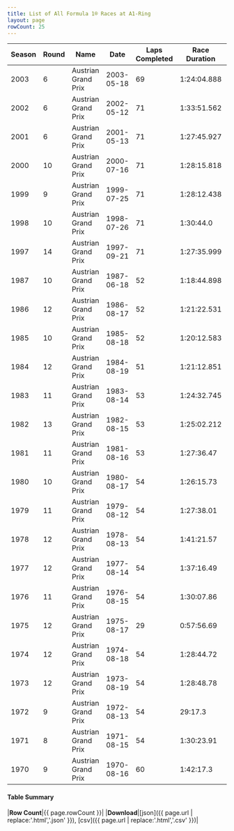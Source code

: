 ```yaml
---
title: List of All Formula 1® Races at A1-Ring
layout: page
rowCount: 25
---
```


| Season | Round | Name | Date | Laps Completed | Race Duration | Winning Driver | Winning Constructor |
|--|--|--|--|--|--|--|--|
| 2003 | 6 | Austrian Grand Prix | 2003-05-18 | 69 | 1:24:04.888 | Michael Schumacher 🇩🇪 | Ferrari 🇮🇹 |
| 2002 | 6 | Austrian Grand Prix | 2002-05-12 | 71 | 1:33:51.562 | Michael Schumacher 🇩🇪 | Ferrari 🇮🇹 |
| 2001 | 6 | Austrian Grand Prix | 2001-05-13 | 71 | 1:27:45.927 | David Coulthard 🇬🇧 | McLaren 🇬🇧 |
| 2000 | 10 | Austrian Grand Prix | 2000-07-16 | 71 | 1:28:15.818 | Mika Häkkinen 🇫🇮 | McLaren 🇬🇧 |
| 1999 | 9 | Austrian Grand Prix | 1999-07-25 | 71 | 1:28:12.438 | Eddie Irvine 🇬🇧 | Ferrari 🇮🇹 |
| 1998 | 10 | Austrian Grand Prix | 1998-07-26 | 71 | 1:30:44.0 | Mika Häkkinen 🇫🇮 | McLaren 🇬🇧 |
| 1997 | 14 | Austrian Grand Prix | 1997-09-21 | 71 | 1:27:35.999 | Jacques Villeneuve 🇨🇦 | Williams 🇬🇧 |
| 1987 | 10 | Austrian Grand Prix | 1987-06-18 | 52 | 1:18:44.898 | Nigel Mansell 🇬🇧 | Williams 🇬🇧 |
| 1986 | 12 | Austrian Grand Prix | 1986-08-17 | 52 | 1:21:22.531 | Alain Prost 🇫🇷 | McLaren 🇬🇧 |
| 1985 | 10 | Austrian Grand Prix | 1985-08-18 | 52 | 1:20:12.583 | Alain Prost 🇫🇷 | McLaren 🇬🇧 |
| 1984 | 12 | Austrian Grand Prix | 1984-08-19 | 51 | 1:21:12.851 | Niki Lauda 🇦🇹 | McLaren 🇬🇧 |
| 1983 | 11 | Austrian Grand Prix | 1983-08-14 | 53 | 1:24:32.745 | Alain Prost 🇫🇷 | Renault 🇫🇷 |
| 1982 | 13 | Austrian Grand Prix | 1982-08-15 | 53 | 1:25:02.212 | Elio de Angelis 🇮🇹 | Team Lotus 🇬🇧 |
| 1981 | 11 | Austrian Grand Prix | 1981-08-16 | 53 | 1:27:36.47 | Jacques Laffite 🇫🇷 | Ligier 🇫🇷 |
| 1980 | 10 | Austrian Grand Prix | 1980-08-17 | 54 | 1:26:15.73 | Jean-Pierre Jabouille 🇫🇷 | Renault 🇫🇷 |
| 1979 | 11 | Austrian Grand Prix | 1979-08-12 | 54 | 1:27:38.01 | Alan Jones 🇦🇺 | Williams 🇬🇧 |
| 1978 | 12 | Austrian Grand Prix | 1978-08-13 | 54 | 1:41:21.57 | Ronnie Peterson 🇸🇪 | Team Lotus 🇬🇧 |
| 1977 | 12 | Austrian Grand Prix | 1977-08-14 | 54 | 1:37:16.49 | Alan Jones 🇦🇺 | Shadow 🇬🇧 |
| 1976 | 11 | Austrian Grand Prix | 1976-08-15 | 54 | 1:30:07.86 | John Watson 🇬🇧 | Penske 🇺🇸 |
| 1975 | 12 | Austrian Grand Prix | 1975-08-17 | 29 | 0:57:56.69 | Vittorio Brambilla 🇮🇹 | March 🇬🇧 |
| 1974 | 12 | Austrian Grand Prix | 1974-08-18 | 54 | 1:28:44.72 | Carlos Reutemann 🇦🇷 | Brabham 🇬🇧 |
| 1973 | 12 | Austrian Grand Prix | 1973-08-19 | 54 | 1:28:48.78 | Ronnie Peterson 🇸🇪 | Team Lotus 🇬🇧 |
| 1972 | 9 | Austrian Grand Prix | 1972-08-13 | 54 | 29:17.3 | Emerson Fittipaldi 🇧🇷 | Team Lotus 🇬🇧 |
| 1971 | 8 | Austrian Grand Prix | 1971-08-15 | 54 | 1:30:23.91 | Jo Siffert 🇨🇭 | BRM 🇬🇧 |
| 1970 | 9 | Austrian Grand Prix | 1970-08-16 | 60 | 1:42:17.3 | Jacky Ickx 🇧🇪 | Ferrari 🇮🇹 |

#### Table Summary

|**Row Count**|{{ page.rowCount }}|
|**Download**|[json]({{ page.url | replace:'.html','.json' }}), [csv]({{ page.url | replace:'.html','.csv' }})|
